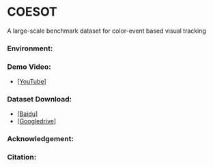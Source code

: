 # COESOT
A large-scale benchmark dataset for color-event based visual tracking


### Environment: 



### Demo Video: 
* [[YouTube](https://youtu.be/_ROv09rvi2k)]


### Dataset Download: 
* [[Baidu](xxx)] 
* [[Googledrive](xxx)] 


### Acknowledgement: 

### Citation: 
